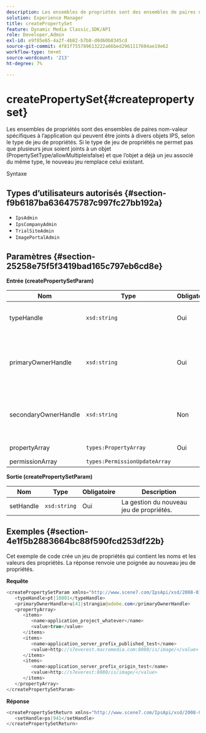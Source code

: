 ```yaml
---
description: Les ensembles de propriétés sont des ensembles de paires nom-valeur spécifiques à l’application qui peuvent être joints à divers objets IPS, selon le type de jeu de propriétés. Si le type de jeu de propriétés ne permet pas que plusieurs jeux soient joints à un objet (PropertySetType/allowMultipleisfalse) et que l’objet a déjà un jeu associé du même type, le nouveau jeu remplace celui existant.
solution: Experience Manager
title: createPropertySet
feature: Dynamic Media Classic,SDK/API
role: Developer,Admin
exl-id: e9f85e65-4a2f-4b82-b7b8-d0d60b8345cd
source-git-commit: 4f81f755789613222a66bed2961117604ae19e62
workflow-type: tm+mt
source-wordcount: '213'
ht-degree: 7%

---
```


# createPropertySet{#createpropertyset}

Les ensembles de propriétés sont des ensembles de paires nom-valeur spécifiques à l’application qui peuvent être joints à divers objets IPS, selon le type de jeu de propriétés. Si le type de jeu de propriétés ne permet pas que plusieurs jeux soient joints à un objet (PropertySetType/allowMultipleisfalse) et que l’objet a déjà un jeu associé du même type, le nouveau jeu remplace celui existant.

Syntaxe

## Types d’utilisateurs autorisés {#section-f9b6187ba636475787c997fc27bb192a}

* `IpsAdmin`
* `IpsCompanyAdmin`
* `TrialSiteAdmin`
* `ImagePortalAdmin`

## Paramètres {#section-25258e75f5f3419bad165c797eb6cd8e}

**Entrée (createPropertySetParam)**

| Nom | Type | Obligatoire | Description |
|---|---|---|---|
| typeHandle | `xsd:string` | Oui | La gestion du type de jeu de propriétés. |
| primaryOwnerHandle | `xsd:string` | Oui | Gestionnaire du propriétaire principal de l’ensemble de propriétés. |
| secondaryOwnerHandle | `xsd:string` | Non | Gestionnaire du propriétaire secondaire du jeu de propriétés. |
| propertyArray | `types:PropertyArray` | Oui | Tableau de propriétés. |
| permissionArray | `types:PermissionUpdateArray` |  |  |

**Sortie (createPropertySetParam)**

| Nom | Type | Obligatoire | Description |
|---|---|---|---|
| setHandle | `xsd:string` | Oui | La gestion du nouveau jeu de propriétés. |

## Exemples {#section-4e1f5b2883664bc88f590fcd253df22b}

Cet exemple de code crée un jeu de propriétés qui contient les noms et les valeurs des propriétés. La réponse renvoie une poignée au nouveau jeu de propriétés.

**Requête**

```java
<createPropertySetParam xmlns="http://www.scene7.com/IpsApi/xsd/2008-01-15">
   <typeHandle>pt|10801</typeHandle>
   <primaryOwnerHandle>u|41|strangio@adobe.com</primaryOwnerHandle>
   <propertyArray>
      <items>
         <name>application_project_whatever</name>
         <value>true</value>
      </items>
      <items>
         <name>application_server_prefix_published_test</name>
         <value>http://s7everest.macromedia.com:8080/is/image/</value>
      </items>
      <items>
         <name>application_server_prefix_origin_test</name>
         <value>http://s7everest:8080/is/image/</value>
      </items>
   </propertyArray>
</createPropertySetParam>
```

**Réponse**

```java
<createPropertySetReturn xmlns="http://www.scene7.com/IpsApi/xsd/2008-01-15">
   <setHandle>ps|941</setHandle>
</createPropertySetReturn>
```
